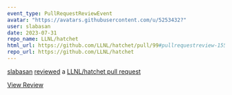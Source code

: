 ```yaml
---
event_type: PullRequestReviewEvent
avatar: "https://avatars.githubusercontent.com/u/5253432?"
user: slabasan
date: 2023-07-31
repo_name: LLNL/hatchet
html_url: https://github.com/LLNL/hatchet/pull/99#pullrequestreview-1555104850
repo_url: https://github.com/LLNL/hatchet
---
```


<a href='https://github.com/slabasan' target='_blank'>slabasan</a> <a href='https://github.com/LLNL/hatchet/pull/99#pullrequestreview-1555104850' target='_blank'>reviewed</a> a <a href='https://github.com/LLNL/hatchet/pull/99' target='_blank'>LLNL/hatchet pull request</a>

<small></small>

<a href='https://github.com/LLNL/hatchet/pull/99#pullrequestreview-1555104850' target='_blank'>View Review</a>